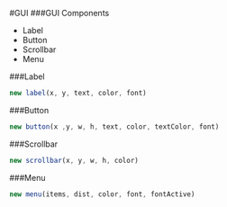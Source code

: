#GUI
###GUI Components
* Label
* Button
* Scrollbar
* Menu

###Label
```javascript
new label(x, y, text, color, font)
```

###Button
```javascript
new button(x ,y, w, h, text, color, textColor, font)
```

###Scrollbar
```javascript
new scrollbar(x, y, w, h, color)
```

###Menu
```javascript
new menu(items, dist, color, font, fontActive)
```
